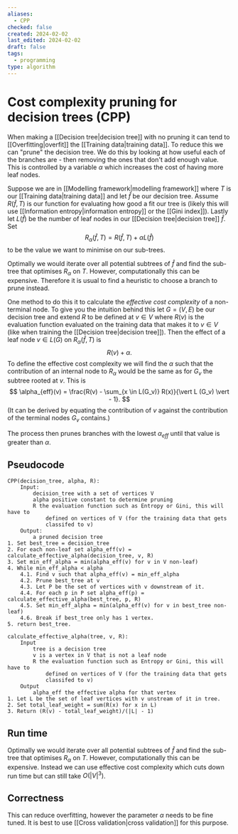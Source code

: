 ```yaml
---
aliases:
  - CPP
checked: false
created: 2024-02-02
last_edited: 2024-02-02
draft: false
tags:
  - programming
type: algorithm
---
```

# Cost complexity pruning for decision trees (CPP)

When making a [[Decision tree|decision tree]] with no pruning it can tend to [[Overfitting|overfit]] the [[Training data|training data]]. To reduce this we can "prune" the decision tree. We do this by looking at how useful each of the branches are - then removing the ones that don't add enough value. This is controlled by a variable $\alpha$ which increases the cost of having more leaf nodes. 

Suppose we are in [[Modelling framework|modelling framework]] where $T$ is our [[Training data|training data]] and let $\hat{f}$ be our decision tree. Assume $R(\hat{f}, T)$ is our function for evaluating how good a fit our tree is (likely this will use [[Information entropy|information entropy]] or the [[Gini index]]). Lastly let $L(\hat{f})$ be the number of leaf nodes in our [[Decision tree|decision tree]] $\hat{f}$. Set
$$
R_{\alpha}(\hat{f}, T) = R(\hat{f}, T) + \alpha L(\hat{f})
$$
to be the value we want to minimise on our sub-trees.

Optimally we would iterate over all potential subtrees of $\hat{f}$ and find the sub-tree that optimises $R_{\alpha}$ on $T$. However, computationally this can be expensive. Therefore it is usual to find a heuristic to choose a branch to prune instead.

One method to do this it to calculate the *effective cost complexity* of a non-terminal node. To give you the intuition behind this let $G = (V,E)$ be our decision tree and extend $R$ to be defined at $v \in V$ where $R(v)$ is the evaluation function evaluated on the training data that makes it to $v \in V$ (like when training the [[Decision tree|decision tree]]). Then the effect of a leaf node $v \in L(G)$ on $R_{\alpha}(\hat{f}, T)$ is
 $$
 R(v) + \alpha.
$$
To define the effective cost complexity we will find the $\alpha$ such that the contribution of an internal node to $R_{\alpha}$ would be the same as for $G_v$ the subtree rooted at $v$. This is
$$
\alpha_{eff}(v) = \frac{R(v) - \sum_{x \in L(G_v)} R(x)}{\vert L (G_v) \vert - 1}.
$$
(It can be derived by equating the contribution of $v$ against the contribution of the terminal nodes $G_v$ contains.)

The process then prunes branches with the lowest $\alpha_{eff}$ until that value is greater than $\alpha$. 

## Pseudocode

```pseudocode
CPP(decision_tree, alpha, R):
	Input:
		decision_tree with a set of vertices V
		alpha positive constant to determine pruning
		R the evaluation function such as Entropy or Gini, this will have to
			defined on vertices of V (for the training data that gets 
			classifed to v)
	Output:
		a pruned decision tree
1. Set best_tree = decision_tree
2. For each non-leaf set alpha_eff(v) = calculate_effective_alpha(decision_tree, v, R)
3. Set min_eff_alpha = min(alpha_eff(v) for v in V non-leaf)
4. While min_eff_alpha < alpha
	4.1. Find v such that alpha_eff(v) = min_eff_alpha
	4.2. Prune best_tree at v
	4.3. Let P be the set of vertices with v downstream of it.
	4.4. For each p in P set alpha_eff(p) = calculate_effective_alpha(best_tree, p, R)
	4.5. Set min_eff_alpha = min(alpha_eff(v) for v in best_tree non-leaf)
	4.6. Break if best_tree only has 1 vertex.
5. return best_tree.

calculate_effective_alpha(tree, v, R):
	Input
		tree is a decision tree
		v is a vertex in V that is not a leaf node
		R the evaluation function such as Entropy or Gini, this will have to
			defined on vertices of V (for the training data that gets 
			classifed to v)
	Output
		alpha_eff the effective alpha for that vertex
1. Let L be the set of leaf vertices with v unstream of it in tree.
2. Set total_leaf_weight = sum(R(x) for x in L)
3. Return (R(v) - total_leaf_weight)/(|L| - 1)
```

## Run time

Optimally we would iterate over all potential subtrees of $\hat{f}$ and find the sub-tree that optimises $R_{\alpha}$ on $T$. However, computationally this can be expensive. Instead we can use effective cost complexity which cuts down run time but can still take $O(\vert V \vert^3)$.

## Correctness

This can reduce overfitting, however the parameter $\alpha$ needs to be fine tuned. It is best to use [[Cross validation|cross validation]] for this purpose. 